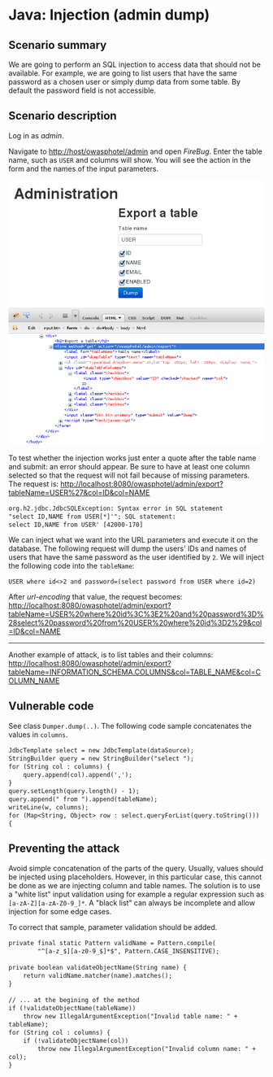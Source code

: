 Java: Injection (admin dump)
============================

Scenario summary
----------------

We are going to perform an SQL injection to access data that should not be
available.
For example, we are going to list users that have the same password as a chosen
user or simply dump data from some table. By default the password field is not
accessible.

Scenario description
--------------------

Log in as *admin*.

Navigate to <http://host/owasphotel/admin> and open *FireBug*. Enter the table
name, such as `USER` and columns will show. You will see the action in the form
and the names of the input parameters.

![Admin page in *FireBug*](attack01-injection-adminpage.png)

To test whether the injection works just enter a quote after the table name and
submit: an error should appear. Be sure to have at least one column selected so
that the request will not fail because of missing parameters.
The request is:
<http://localhost:8080/owasphotel/admin/export?tableName=USER%27&col=ID&col=NAME>

	org.h2.jdbc.JdbcSQLException: Syntax error in SQL statement
	"select ID,NAME from USER[*]'"; SQL statement:
	select ID,NAME from USER' [42000-170]

We can inject what we want into the URL parameters and execute it on the
database. The following request will dump the users' IDs and names of users that
have the same password as the user identified by `2`.
We will inject the following code into the `tableName`:

	USER where id<>2 and password=(select password from USER where id=2)

After *url-encoding* that value, the request becomes:
<http://localhost:8080/owasphotel/admin/export?tableName=USER%20where%20id%3C%3E2%20and%20password%3D%28select%20password%20from%20USER%20where%20id%3D2%29&col=ID&col=NAME>

---

Another example of attack, is to list tables and their columns:
<http://localhost:8080/owasphotel/admin/export?tableName=INFORMATION_SCHEMA.COLUMNS&col=TABLE_NAME&col=COLUMN_NAME>

Vulnerable code
---------------

See class `Dumper.dump(..)`.
The following code sample concatenates the values in `columns`.

	JdbcTemplate select = new JdbcTemplate(dataSource);
	StringBuilder query = new StringBuilder("select ");
	for (String col : columns) {
		query.append(col).append(',');
	}
	query.setLength(query.length() - 1);
	query.append(" from ").append(tableName);
	writeLine(w, columns);
	for (Map<String, Object> row : select.queryForList(query.toString())) {

Preventing the attack
---------------------

Avoid simple concatenation of the parts of the query. Usually, values should be
injected using placeholders. However, in this particular case, this cannot be
done as we are injecting column and table names.
The solution is to use a "white list" input validation using for example a
regular expression such as `[a-zA-Z][a-zA-Z0-9_]*`. A "black list" can always be
incomplete and allow injection for some edge cases.

To correct that sample, parameter validation should be added.

	private final static Pattern validName = Pattern.compile(
			"^[a-z_$][a-z0-9_$]*$", Pattern.CASE_INSENSITIVE);

	private boolean validateObjectName(String name) {
		return validName.matcher(name).matches();
	}

	// ... at the begining of the method
	if (!validateObjectName(tableName))
		throw new IllegalArgumentException("Invalid table name: " + tableName);
	for (String col : columns) {
		if (!validateObjectName(col))
			throw new IllegalArgumentException("Invalid column name: " + col);
	}

